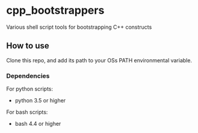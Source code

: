 # cpp_bootstrappers
Various shell script tools for bootstrapping C++ constructs

## How to use

Clone this repo, and add its path to your OSs PATH environmental variable.

### Dependencies

For python scripts:
  
  - python 3.5 or higher
  
For bash scripts:

  - bash 4.4 or higher
